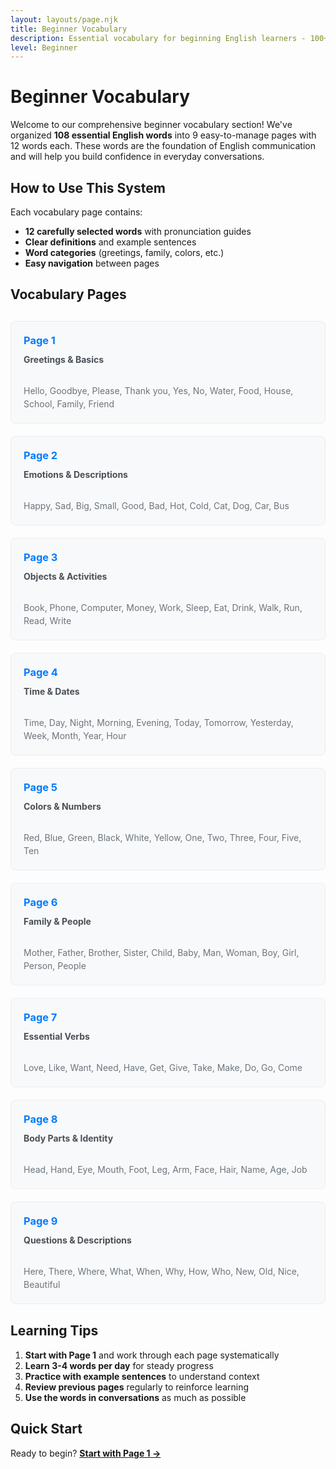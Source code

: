 ```yaml
---
layout: layouts/page.njk
title: Beginner Vocabulary
description: Essential vocabulary for beginning English learners - 100+ words organized in easy pages
level: Beginner
---
```


# Beginner Vocabulary

Welcome to our comprehensive beginner vocabulary section! We've organized **108 essential English words** into 9 easy-to-manage pages with 12 words each. These words are the foundation of English communication and will help you build confidence in everyday conversations.

## How to Use This System

Each vocabulary page contains:
- **12 carefully selected words** with pronunciation guides
- **Clear definitions** and example sentences
- **Word categories** (greetings, family, colors, etc.)
- **Easy navigation** between pages

## Vocabulary Pages

<div class="vocabulary-grid">
  <div class="vocabulary-page-card">
    <h3><a href="/vocabulary/beginner/page-1/">Page 1</a></h3>
    <p><strong>Greetings & Basics</strong><br>
    Hello, Goodbye, Please, Thank you, Yes, No, Water, Food, House, School, Family, Friend</p>
  </div>

  <div class="vocabulary-page-card">
    <h3><a href="/vocabulary/beginner/page-2/">Page 2</a></h3>
    <p><strong>Emotions & Descriptions</strong><br>
    Happy, Sad, Big, Small, Good, Bad, Hot, Cold, Cat, Dog, Car, Bus</p>
  </div>

  <div class="vocabulary-page-card">
    <h3><a href="/vocabulary/beginner/page-3/">Page 3</a></h3>
    <p><strong>Objects & Activities</strong><br>
    Book, Phone, Computer, Money, Work, Sleep, Eat, Drink, Walk, Run, Read, Write</p>
  </div>

  <div class="vocabulary-page-card">
    <h3><a href="/vocabulary/beginner/page-4/">Page 4</a></h3>
    <p><strong>Time & Dates</strong><br>
    Time, Day, Night, Morning, Evening, Today, Tomorrow, Yesterday, Week, Month, Year, Hour</p>
  </div>

  <div class="vocabulary-page-card">
    <h3><a href="/vocabulary/beginner/page-5/">Page 5</a></h3>
    <p><strong>Colors & Numbers</strong><br>
    Red, Blue, Green, Black, White, Yellow, One, Two, Three, Four, Five, Ten</p>
  </div>

  <div class="vocabulary-page-card">
    <h3><a href="/vocabulary/beginner/page-6/">Page 6</a></h3>
    <p><strong>Family & People</strong><br>
    Mother, Father, Brother, Sister, Child, Baby, Man, Woman, Boy, Girl, Person, People</p>
  </div>

  <div class="vocabulary-page-card">
    <h3><a href="/vocabulary/beginner/page-7/">Page 7</a></h3>
    <p><strong>Essential Verbs</strong><br>
    Love, Like, Want, Need, Have, Get, Give, Take, Make, Do, Go, Come</p>
  </div>

  <div class="vocabulary-page-card">
    <h3><a href="/vocabulary/beginner/page-8/">Page 8</a></h3>
    <p><strong>Body Parts & Identity</strong><br>
    Head, Hand, Eye, Mouth, Foot, Leg, Arm, Face, Hair, Name, Age, Job</p>
  </div>

  <div class="vocabulary-page-card">
    <h3><a href="/vocabulary/beginner/page-9/">Page 9</a></h3>
    <p><strong>Questions & Descriptions</strong><br>
    Here, There, Where, What, When, Why, How, Who, New, Old, Nice, Beautiful</p>
  </div>
</div>

## Learning Tips

1. **Start with Page 1** and work through each page systematically
2. **Learn 3-4 words per day** for steady progress
3. **Practice with example sentences** to understand context
4. **Review previous pages** regularly to reinforce learning
5. **Use the words in conversations** as much as possible

## Quick Start

Ready to begin? **[Start with Page 1 →](/vocabulary/beginner/page-1/)**

<style>
.vocabulary-grid {
  display: grid;
  grid-template-columns: repeat(auto-fit, minmax(300px, 1fr));
  gap: 20px;
  margin: 30px 0;
}

.vocabulary-page-card {
  background: #f8f9fa;
  border: 1px solid #e9ecef;
  border-radius: 8px;
  padding: 20px;
  transition: box-shadow 0.3s ease;
}

.vocabulary-page-card:hover {
  box-shadow: 0 4px 12px rgba(0,0,0,0.1);
}

.vocabulary-page-card h3 {
  margin: 0 0 10px 0;
  color: #007bff;
}

.vocabulary-page-card h3 a {
  text-decoration: none;
  color: inherit;
}

.vocabulary-page-card h3 a:hover {
  text-decoration: underline;
}

.vocabulary-page-card p {
  margin: 0;
  color: #6c757d;
  line-height: 1.5;
}

.vocabulary-page-card strong {
  color: #495057;
  display: block;
  margin-bottom: 8px;
}
</style>
